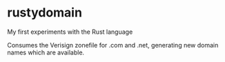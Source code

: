 # rustydomain
My first experiments with the Rust language

Consumes the Verisign zonefile for .com and .net, generating new domain names which are available.
